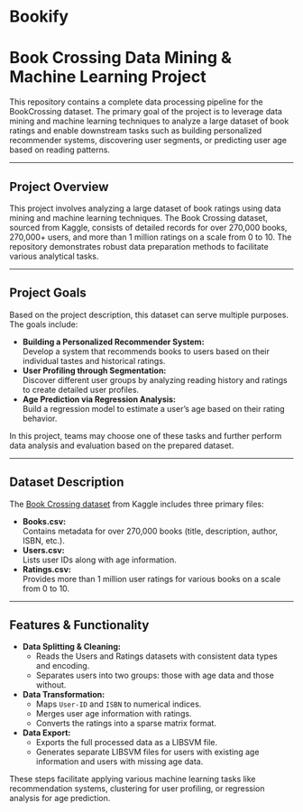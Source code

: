 # Bookify
# Book Crossing Data Mining & Machine Learning Project

This repository contains a complete data processing pipeline for the BookCrossing dataset. The primary goal of the project is to leverage data mining and machine learning techniques to analyze a large dataset of book ratings and enable downstream tasks such as building personalized recommender systems, discovering user segments, or predicting user age based on reading patterns.

---


## Project Overview

This project involves analyzing a large dataset of book ratings using data mining and machine learning techniques. The Book Crossing dataset, sourced from Kaggle, consists of detailed records for over 270,000 books, 270,000+ users, and more than 1 million ratings on a scale from 0 to 10. The repository demonstrates robust data preparation methods to facilitate various analytical tasks.

---

## Project Goals

Based on the project description, this dataset can serve multiple purposes. The goals include:
- **Building a Personalized Recommender System:**  
  Develop a system that recommends books to users based on their individual tastes and historical ratings.
- **User Profiling through Segmentation:**  
  Discover different user groups by analyzing reading history and ratings to create detailed user profiles.
- **Age Prediction via Regression Analysis:**  
  Build a regression model to estimate a user’s age based on their rating behavior.

In this project, teams may choose one of these tasks and further perform data analysis and evaluation based on the prepared dataset.

---

## Dataset Description

The [Book Crossing dataset](https://www.kaggle.com/datasets/somnambwl/bookcrossing-dataset?resource=download) from Kaggle includes three primary files:

- **Books.csv:**  
  Contains metadata for over 270,000 books (title, description, author, ISBN, etc.).
- **Users.csv:**  
  Lists user IDs along with age information.
- **Ratings.csv:**  
  Provides more than 1 million user ratings for various books on a scale from 0 to 10.

---

## Features & Functionality

- **Data Splitting & Cleaning:**  
  - Reads the Users and Ratings datasets with consistent data types and encoding.
  - Separates users into two groups: those with age data and those without.
- **Data Transformation:**  
  - Maps `User-ID` and `ISBN` to numerical indices.
  - Merges user age information with ratings.
  - Converts the ratings into a sparse matrix format.
- **Data Export:**  
  - Exports the full processed data as a LIBSVM file.
  - Generates separate LIBSVM files for users with existing age information and users with missing age data.
  
These steps facilitate applying various machine learning tasks like recommendation systems, clustering for user profiling, or regression analysis for age prediction.

